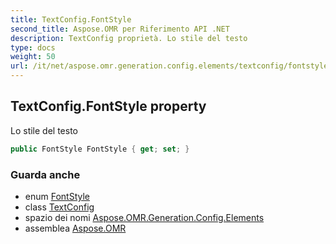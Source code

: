 ```yaml
---
title: TextConfig.FontStyle
second_title: Aspose.OMR per Riferimento API .NET
description: TextConfig proprietà. Lo stile del testo
type: docs
weight: 50
url: /it/net/aspose.omr.generation.config.elements/textconfig/fontstyle/
---
```

## TextConfig.FontStyle property

Lo stile del testo

```csharp
public FontStyle FontStyle { get; set; }
```

### Guarda anche

* enum [FontStyle](../../../aspose.omr.generation/fontstyle/)
* class [TextConfig](../)
* spazio dei nomi [Aspose.OMR.Generation.Config.Elements](../../textconfig/)
* assemblea [Aspose.OMR](../../../)


